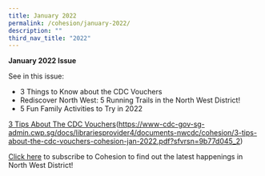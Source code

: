 ```yaml
---
title: January 2022
permalink: /cohesion/january-2022/
description: ""
third_nav_title: "2022"
---
```

**January 2022 Issue** 

See in this issue:

*   3 Things to Know about the CDC Vouchers
*   Rediscover North West: 5 Running Trails in the North West District!
*   5 Fun Family Activities to Try in 2022

[3 Tips About The CDC Vouchers](https://go.gov.sg/cohesion-jan-2022)(https://www-cdc-gov-sg-admin.cwp.sg/docs/librariesprovider4/documents-nwcdc/cohesion/3-tips-about-the-cdc-vouchers-cohesion-jan-2022.pdf?sfvrsn=9b77d045_2)

[Click here](https://form.gov.sg/#!/630866290405b700128d6e53) to subscribe to Cohesion to find out the latest happenings in North West District!